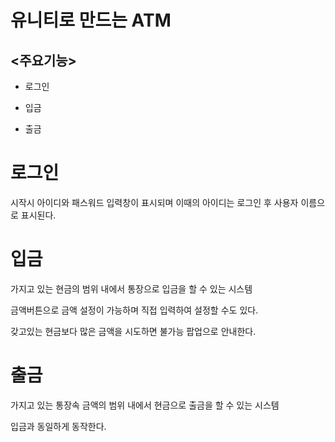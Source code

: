 # 유니티로 만드는 ATM

## <주요기능>

- 로그인 

- 입금

- 출금

# 로그인

시작시 아이디와 패스워드 입력창이 표시되며 이때의 아이디는 로그인 후 사용자 이름으로 표시된다.

# 입금

가지고 있는 현금의 범위 내에서 통장으로 입금을 할 수 있는 시스템

금액버튼으로 금액 설정이 가능하며 직접 입력하여 설정할 수도 있다.



갖고있는 현금보다 많은 금액을 시도하면 불가능 팝업으로 안내한다.


# 출금

가지고 있는 통장속 금액의 범위 내에서 현금으로 출금을 할 수 있는 시스템

입금과 동일하게 동작한다.
